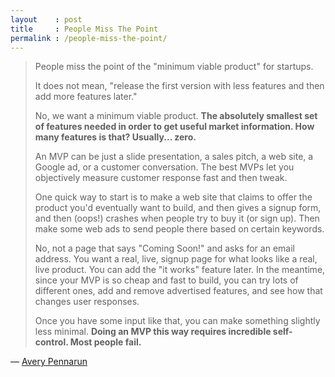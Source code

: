 ```yaml
---
layout    : post
title     : People Miss The Point
permalink : /people-miss-the-point/
---
```


> People miss the point of the "minimum viable product" for startups.
>
> It does not mean, "release the first version with less features and then add more
> features later."
>
> No, we want a minimum viable product. __The absolutely smallest set of features needed
> in order to get useful market information. How many features is that? Usually...
> zero.__
>
> An MVP can be just a slide presentation, a sales pitch, a web site, a Google ad, or a
> customer conversation. The best MVPs let you objectively measure customer response
> fast and then tweak.
>
> One quick way to start is to make a web site that claims to offer the product you'd
> eventually want to build, and then gives a signup form, and then (oops!) crashes when
> people try to buy it (or sign up). Then make some web ads to send people there based
> on certain keywords.
>
> No, not a page that says "Coming Soon!" and asks for an email address. You want a
> real, live, signup page for what looks like a real, live product. You can add the "it
> works" feature later. In the meantime, since your MVP is so cheap and fast to build,
> you can try lots of different ones, add and remove advertised features, and see how
> that changes user responses.
>
> Once you have some input like that, you can make something slightly less minimal.
> __Doing an MVP this way requires incredible self-control. Most people fail.__


&mdash; [Avery Pennarun][apenwarr]

[apenwarr]: https://apenwarr.ca/log/20111116
